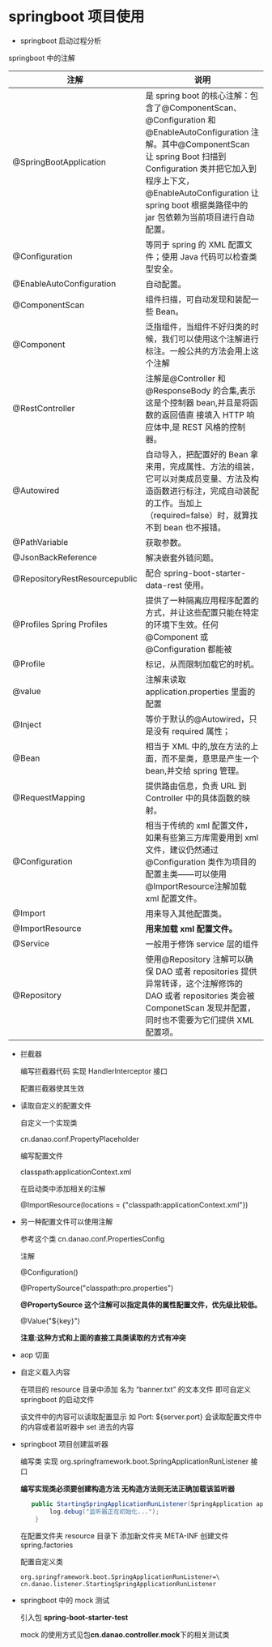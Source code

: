 # springboot 项目使用

- springboot 启动过程分析

springboot 中的注解

| 注解                          | 说明                                                                                                                                                                                                                                                                        |
| ----------------------------- | --------------------------------------------------------------------------------------------------------------------------------------------------------------------------------------------------------------------------------------------------------------------------- |
| @SpringBootApplication        | 是 spring boot 的核心注解：包含了@ComponentScan、@Configuration 和@EnableAutoConfiguration 注解。其中@ComponentScan 让 spring Boot 扫描到 Configuration 类并把它加入到程序上下文，@EnableAutoConfiguration 让 spring boot 根据类路径中的 jar 包依赖为当前项目进行自动配置。 |
| @Configuration                | 等同于 spring 的 XML 配置文件；使用 Java 代码可以检查类型安全。                                                                                                                                                                                                             |
| @EnableAutoConfiguration      | 自动配置。                                                                                                                                                                                                                                                                  |
| @ComponentScan                | 组件扫描，可自动发现和装配一些 Bean。                                                                                                                                                                                                                                       |
| @Component                    | 泛指组件，当组件不好归类的时候，我们可以使用这个注解进行标注。一般公共的方法会用上这个注解                                                                                                                                                                                  |
| @RestController               | 注解是@Controller 和@ResponseBody 的合集,表示这是个控制器 bean,并且是将函数的返回值直 接填入 HTTP 响应体中,是 REST 风格的控制器。                                                                                                                                           |
| @Autowired                    | 自动导入，把配置好的 Bean 拿来用，完成属性、方法的组装，它可以对类成员变量、方法及构造函数进行标注，完成自动装配的工作。当加上（required=false）时，就算找不到 bean 也不报错。                                                                                              |
| @PathVariable                 | 获取参数。                                                                                                                                                                                                                                                                  |
| @JsonBackReference            | 解决嵌套外链问题。                                                                                                                                                                                                                                                          |
| @RepositoryRestResourcepublic | 配合 spring-boot-starter-data-rest 使用。                                                                                                                                                                                                                                   |
| @Profiles Spring Profiles     | 提供了一种隔离应用程序配置的方式，并让这些配置只能在特定的环境下生效。任何@Component 或@Configuration 都能被                                                                                                                                                                |
| @Profile                      | 标记，从而限制加载它的时机。                                                                                                                                                                                                                                                |
| @value                        | 注解来读取 application.properties 里面的配置                                                                                                                                                                                                                                |
| @Inject                       | 等价于默认的@Autowired，只是没有 required 属性；                                                                                                                                                                                                                            |
| @Bean                         | 相当于 XML 中的,放在方法的上面，而不是类，意思是产生一个 bean,并交给 spring 管理。                                                                                                                                                                                          |
| @RequestMapping               | 提供路由信息，负责 URL 到 Controller 中的具体函数的映射。                                                                                                                                                                                                                   |
| @Configuration                | 相当于传统的 xml 配置文件，如果有些第三方库需要用到 xml 文件，建议仍然通过@Configuration 类作为项目的配置主类——可以使用@ImportResource注解加载 xml 配置文件。                                                                                                               |
| @Import                       | 用来导入其他配置类。                                                                                                                                                                                                                                                        |
| @ImportResource               | **用来加载 xml 配置文件。**                                                                                                                                                                                                                                                 |
| @Service                      | 一般用于修饰 service 层的组件                                                                                                                                                                                                                                               |
| @Repository                   | 使用@Repository 注解可以确保 DAO 或者 repositories 提供异常转译，这个注解修饰的 DAO 或者 repositories 类会被 ComponetScan 发现并配置，同时也不需要为它们提供 XML 配置项。                                                                                                   |

- 拦截器

  编写拦截器代码 实现 HandlerInterceptor 接口

  配置拦截器使其生效

- 读取自定义的配置文件

  自定义一个实现类

  cn.danao.conf.PropertyPlaceholder

  编写配置文件

  classpath:applicationContext.xml

  在启动类中添加相关的注解

  @ImportResource(locations = {"classpath:applicationContext.xml"})

- 另一种配置文件可以使用注解

  参考这个类 cn.danao.conf.PropertiesConfig

  注解

  @Configuration()

  @PropertySource("classpath:pro.properties")

  **@PropertySource 这个注解可以指定具体的属性配置文件，优先级比较低。**

  @Value("${key}")

  **注意:这种方式和上面的直接工具类读取的方式有冲突**

- aop 切面
- 自定义载入内容

  在项目的 resource 目录中添加 名为 “banner.txt” 的文本文件 即可自定义 springboot 的启动文件

  该文件中的内容可以读取配置显示 如 Port: ${server.port} 会读取配置文件中的内容或者监听器中 set 进去的内容

- springboot 项目创建监听器

  编写类 实现 org.springframework.boot.SpringApplicationRunListener 接口

  **编写实现类必须要创建构造方法 无构造方法则无法正确加载该监听器**

  ```java
     public StartingSpringApplicationRunListener(SpringApplication application, String... args) {
          log.debug("监听器正在初始化...");
      }
  ```

  在配置文件夹 resource 目录下 添加新文件夹 META-INF 创建文件 spring.factories

  配置自定义类

  ```properties
  org.springframework.boot.SpringApplicationRunListener=\
  cn.danao.listener.StartingSpringApplicationRunListener
  ```

- springboot 中的 mock 测试

  引入包 **spring-boot-starter-test**

  mock 的使用方式见包**cn.danao.controller.mock**下的相关测试类
